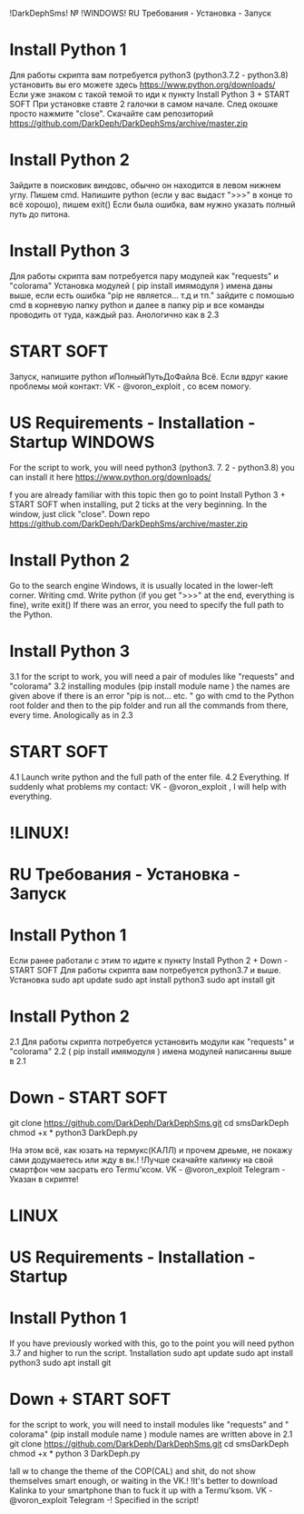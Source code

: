  !DarkDephSms!
№ !WINDOWS!
RU  Требования - Установка - Запуск

# Install Python 1
Для работы скрипта вам потребуется python3 (python3.7.2 - python3.8) установить вы его можете здесь 
https://www.python.org/downloads/
Если уже знаком с такой темой то иди к пункту Install Python 3 + START SOFT
При установке ставте 2 галочки в самом начале.
След окошке просто нажмите "close".
Скачайте сам репозиторий https://github.com/DarkDeph/DarkDephSms/archive/master.zip

# Install Python 2
Зайдите в поисковик виндовс, обычно он находится в левом нижнем углу. Пишем cmd.
Напишите python (если у вас выдаст ">>>" в конце то всё хорошо), пишем exit() 
Если была ошибка, вам нужно указать полный путь до питона.   

# Install Python 3
Для работы скрипта вам потребуется пару модулей как "requests" и "colorama"
Установка модулей  ( pip install имямодуля ) имена даны выше, если есть ошибка "pip не является...
т.д и тп." зайдите с помошью cmd в корневую папку  python и далее в папку pip и все команды проводить
от туда, каждый раз. Анологично как в 2.3

# START SOFT
Запуск, напишите python иПолныйПутьДоФайла 
Всё. Если вдруг какие проблемы мой контакт: VK - @voron_exploit , со всем помогу.
  

# US Requirements - Installation - Startup WINDOWS
For the script to work, you will need python3 (python3. 7. 2 - python3.8) you can install it here
https://www.python.org/downloads/

f you are already familiar with this topic then go to point Install Python 3 + START SOFT
when installing, put 2 ticks at the very beginning.
In the window, just click "close".
Down repo https://github.com/DarkDeph/DarkDephSms/archive/master.zip

# Install Python 2
Go to the search engine Windows, it is usually located in the lower-left corner. Writing cmd.
Write python (if you get ">>>" at the end, everything is fine), write exit()
If there was an error, you need to specify the full path to the Python.

# Install Python 3
3.1 for the script to work, you will need a pair of modules like "requests" and "colorama"
3.2 installing modules (pip install module name ) the names are given above if there is an error "pip is not...
etc. " go with cmd to the Python root folder and then to the pip folder and run all the commands
from there, every time. Anologically as in 2.3

# START SOFT
4.1 Launch write python and the full path of the enter file.
4.2 Everything. If suddenly what problems my contact: VK - @voron_exploit , I will help with everything.

            
#         !LINUX!
# RU  Требования - Установка - Запуск

# Install Python 1
Если ранее работали с этим то идите к пункту Install Python 2 + Down - START SOFT
Для работы скрипта вам потребуется python3.7 и выше.
Установка 
sudo apt update 
sudo apt install python3 
sudo apt install git

# Install Python 2
2.1 Для работы скрипта потребуется установить модули как "requests" и "colorama"
2.2 ( pip install имямодуля ) имена модулей написанны выше в 2.1

# Down - START SOFT
git clone https://github.com/DarkDeph/DarkDephSms.git
cd smsDarkDeph 
chmod +x * 
python3 DarkDeph.py

!На этом всё, как юзать на термукс(КАЛЛ) и прочем дреьме, не покажу сами додумаетесь или жду в вк.!
!Лучше скачайте калинку на свой смартфон чем засрать его Termu'ксом. VK - @voron_exploit Telegram - Указан в скрипте!

  
#           LINUX
# US  Requirements - Installation - Startup
# Install Python 1
If you have previously worked with this, go to the point
you will need python 3.7 and higher to run the script.
1nstallation
sudo apt update
sudo apt install python3
sudo apt install git
# Down + START SOFT
for the script to work, you will need to install modules like "requests" and " colorama"
(pip install module name ) module names are written above in 2.1
git clone https://github.com/DarkDeph/DarkDephSms.git
cd smsDarkDeph
chmod +x *
python 3 DarkDeph.py

!аll w to change the theme of the COP(CAL) and shit, do not show themselves smart enough, or waiting in the VK.!
!It's better to download Kalinka to your smartphone than to fuck it up with a Termu'ksom. VK - @voron_exploit Telegram -! Specified in the script!
